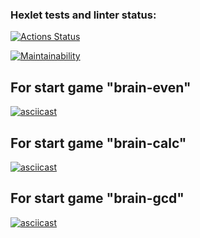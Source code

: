 ### Hexlet tests and linter status:
[![Actions Status](https://github.com/dolgashov/frontend-project-44/actions/workflows/hexlet-check.yml/badge.svg)](https://github.com/dolgashov/frontend-project-44/actions)

[![Maintainability](https://api.codeclimate.com/v1/badges/2a8437cb1d127976ae0c/maintainability)](https://codeclimate.com/github/dolgashov/frontend-project-44/maintainability)

## For start game "brain-even"
[![asciicast](https://asciinema.org/a/645073.svg)](https://asciinema.org/a/645073)

## For start game "brain-calc"
[![asciicast](https://asciinema.org/a/w9N3D5npQKuNzpG1IYou2l3md.svg)](https://asciinema.org/a/w9N3D5npQKuNzpG1IYou2l3md)

## For start game "brain-gcd"
[![asciicast](https://asciinema.org/a/645501.svg)](https://asciinema.org/a/645501)